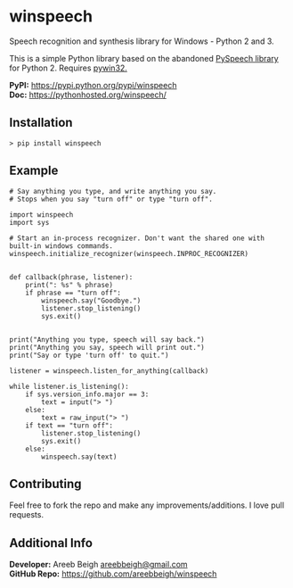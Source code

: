 # winspeech
Speech recognition and synthesis library for Windows - Python 2 and 3.

This is a simple Python library based on the abandoned <a href="https://github.com/michaelgundlach/pyspeech">PySpeech library</a> for Python 2. Requires <a href="https://sourceforge.net/projects/pywin32/files/pywin32/">pywin32.</a>

**PyPI:** https://pypi.python.org/pypi/winspeech<br>
**Doc:** https://pythonhosted.org/winspeech/

## Installation
`> pip install winspeech`

## Example

```
# Say anything you type, and write anything you say.
# Stops when you say "turn off" or type "turn off".

import winspeech
import sys

# Start an in-process recognizer. Don't want the shared one with built-in windows commands.
winspeech.initialize_recognizer(winspeech.INPROC_RECOGNIZER)


def callback(phrase, listener):
    print(": %s" % phrase)
    if phrase == "turn off":
        winspeech.say("Goodbye.")
        listener.stop_listening()
        sys.exit()


print("Anything you type, speech will say back.")
print("Anything you say, speech will print out.")
print("Say or type 'turn off' to quit.")

listener = winspeech.listen_for_anything(callback)

while listener.is_listening():
    if sys.version_info.major == 3:
        text = input("> ")
    else:
        text = raw_input("> ")
    if text == "turn off":
        listener.stop_listening()
        sys.exit()
    else:
        winspeech.say(text)

```

## Contributing
Feel free to fork the repo and make any improvements/additions. I love pull requests.

## Additional Info
**Developer:** Areeb Beigh <areebbeigh@gmail.com><br>
**GitHub Repo:** https://github.com/areebbeigh/winspeech
